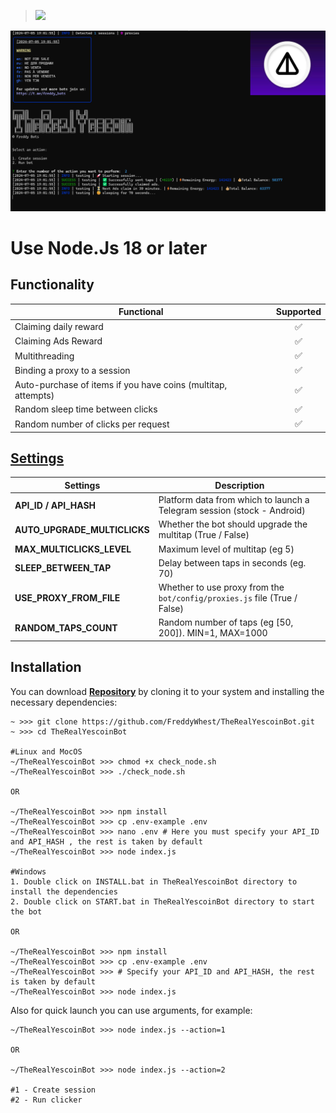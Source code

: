 > [<img src="https://img.shields.io/badge/Telegram-%40Me-orange">](https://t.me/roddyfred)

![img1](./.github/image/hero.png)

# Use Node.Js 18 or later

## Functionality

| Functional                                                    | Supported |
| ------------------------------------------------------------- | :-------: |
| Claiming daily reward                                         |    ✅     |
| Claiming Ads Reward                                           |    ✅     |
| Multithreading                                                |    ✅     |
| Binding a proxy to a session                                  |    ✅     |
| Auto-purchase of items if you have coins (multitap, attempts) |    ✅     |
| Random sleep time between clicks                              |    ✅     |
| Random number of clicks per request                           |    ✅     |

## [Settings](https://github.com/FreddyWhest/TheRealYescoinBot/blob/main/.env-example)

| Settings                     | Description                                                               |
| ---------------------------- | ------------------------------------------------------------------------- |
| **API_ID / API_HASH**        | Platform data from which to launch a Telegram session (stock - Android)   |
| **AUTO_UPGRADE_MULTICLICKS** | Whether the bot should upgrade the multitap (True / False)                |
| **MAX_MULTICLICKS_LEVEL**    | Maximum level of multitap (eg 5)                                          |
| **SLEEP_BETWEEN_TAP**        | Delay between taps in seconds (eg. 70)                                    |
| **USE_PROXY_FROM_FILE**      | Whether to use proxy from the `bot/config/proxies.js` file (True / False) |
| **RANDOM_TAPS_COUNT**        | Random number of taps (eg [50, 200]). MIN=1, MAX=1000                     |

## Installation

You can download [**Repository**](https://github.com/FreddyWhest/TheRealYescoinBot) by cloning it to your system and installing the necessary dependencies:

```shell
~ >>> git clone https://github.com/FreddyWhest/TheRealYescoinBot.git
~ >>> cd TheRealYescoinBot

#Linux and MocOS
~/TheRealYescoinBot >>> chmod +x check_node.sh
~/TheRealYescoinBot >>> ./check_node.sh

OR

~/TheRealYescoinBot >>> npm install
~/TheRealYescoinBot >>> cp .env-example .env
~/TheRealYescoinBot >>> nano .env # Here you must specify your API_ID and API_HASH , the rest is taken by default
~/TheRealYescoinBot >>> node index.js

#Windows
1. Double click on INSTALL.bat in TheRealYescoinBot directory to install the dependencies
2. Double click on START.bat in TheRealYescoinBot directory to start the bot

OR

~/TheRealYescoinBot >>> npm install
~/TheRealYescoinBot >>> cp .env-example .env
~/TheRealYescoinBot >>> # Specify your API_ID and API_HASH, the rest is taken by default
~/TheRealYescoinBot >>> node index.js
```

Also for quick launch you can use arguments, for example:

```shell
~/TheRealYescoinBot >>> node index.js --action=1

OR

~/TheRealYescoinBot >>> node index.js --action=2

#1 - Create session
#2 - Run clicker
```
